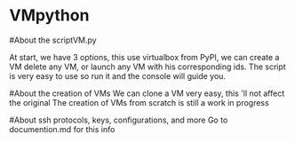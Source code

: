 # VMpython

#About the scriptVM.py

At start, we have 3 options, this use virtualbox from PyPI, we can create a VM
delete any VM, or launch any VM with his corresponding ids. The script is very easy
to use so run it and the console will guide you.

#About the creation of VMs
We can clone a VM very easy, this 'll not affect the original
The creation of VMs from scratch is still a work in progress

#About ssh protocols, keys, configurations, and more
Go to documention.md for this info
